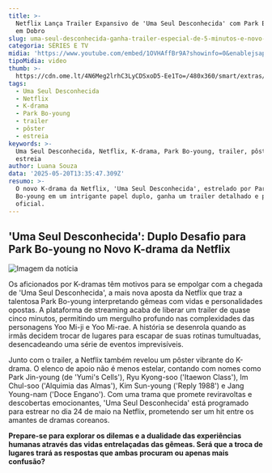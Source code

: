 ```yaml
---
title: >-
  Netflix Lança Trailer Expansivo de 'Uma Seul Desconhecida' com Park Bo-young
  em Dobro
slug: uma-seul-desconhecida-ganha-trailer-especial-de-5-minutos-e-novo-pster
categoria: SÉRIES E TV
midia: 'https://www.youtube.com/embed/1OVHAffBr9A?showinfo=0&enablejsapi=1'
tipoMidia: video
thumb: >-
  https://cdn.ome.lt/4N6Meg2lrhC3LyCDSxoD5-Ee1To=/480x360/smart/extras/conteudos/seul_topo.png
tags:
  - Uma Seul Desconhecida
  - Netflix
  - K-drama
  - Park Bo-young
  - trailer
  - pôster
  - estreia
keywords: >-
  Uma Seul Desconhecida, Netflix, K-drama, Park Bo-young, trailer, pôster,
  estreia
author: Luana Souza
data: '2025-05-20T13:35:47.309Z'
resumo: >-
  O novo K-drama da Netflix, 'Uma Seul Desconhecida', estrelado por Park
  Bo-young em um intrigante papel duplo, ganha um trailer detalhado e pôster
  oficial.
---
```


## 'Uma Seul Desconhecida': Duplo Desafio para Park Bo-young no Novo K-drama da Netflix

![Imagem da notícia](https://cdn.ome.lt/La3SYULAo628yjxEfoGWZTGHwqc=/fit-in/837x500/smart/uploads/conteudo/fotos/unnamed_t3eTvO7.png)

Os aficionados por K-dramas têm motivos para se empolgar com a chegada de 'Uma Seul Desconhecida', a mais nova aposta da Netflix que traz a talentosa Park Bo-young interpretando gêmeas com vidas e personalidades opostas. A plataforma de streaming acaba de liberar um trailer de quase cinco minutos, permitindo um mergulho profundo nas complexidades das personagens Yoo Mi-ji e Yoo Mi-rae. A história se desenrola quando as irmãs decidem trocar de lugares para escapar de suas rotinas tumultuadas, desencadeando uma série de eventos imprevisíveis.

Junto com o trailer, a Netflix também revelou um pôster vibrante do K-drama. O elenco de apoio não é menos estelar, contando com nomes como Park Jin-young (de 'Yumi's Cells'), Ryu Kyong-soo ('Itaewon Class'), Im Chul-soo ('Alquimia das Almas'), Kim Sun-young ('Reply 1988') e Jang Young-nam ('Doce Engano'). Com uma trama que promete reviravoltas e descobertas emocionantes, 'Uma Seul Desconhecida' está programado para estrear no dia 24 de maio na Netflix, prometendo ser um hit entre os amantes de dramas coreanos.

**Prepare-se para explorar os dilemas e a dualidade das experiências humanas através das vidas entrelaçadas das gêmeas. Será que a troca de lugares trará as respostas que ambas procuram ou apenas mais confusão?**
